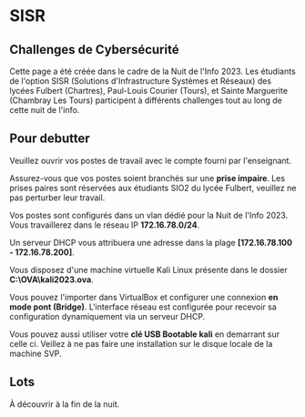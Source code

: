 # SISR

## Challenges de Cybersécurité

Cette page a été créée dans le cadre de la Nuit de l'Info 2023. Les étudiants de l'option SISR (Solutions d'Infrastructure Systèmes et Réseaux) des lycées Fulbert (Chartres), Paul-Louis Courier (Tours), et Sainte Marguerite (Chambray Les Tours) participent à différents challenges tout au long de cette nuit de l'info.

## Pour debutter

Veuillez ouvrir vos postes de travail avec le compte fourni par l'enseignant.

Assurez-vous que vos postes soient branchés sur une **prise impaire**. Les prises paires sont réservées aux étudiants SIO2 du lycée Fulbert, veuillez ne pas perturber leur travail.

Vos postes sont configurés dans un vlan dédié pour la Nuit de l'Info 2023.
Vous travaillerez dans le réseau IP **172.16.78.0/24**.

Un serveur DHCP vous attribuera une adresse dans la plage **[172.16.78.100 - 172.16.78.200]**.

Vous disposez d'une machine virtuelle Kali Linux présente dans le dossier **C:\OVA\kali2023.ova**.

Vous pouvez l'importer dans VirtualBox et configurer une connexion **en mode pont (Bridge)**. L'interface réseau est configurée pour recevoir sa configuration dynamiquement via un serveur DHCP.

Vous pouvez aussi utiliser votre **clé USB Bootable kali** en demarrant sur celle ci.
Veillez à ne pas faire une installation sur le disque locale de la machine SVP.

## Lots

À découvrir à la fin de la nuit.
